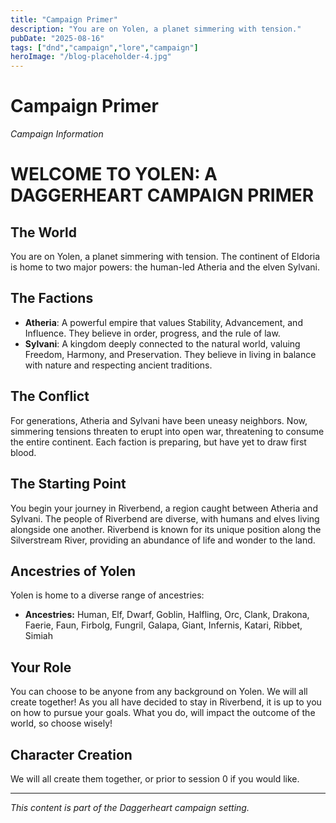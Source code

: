 ```yaml
---
title: "Campaign Primer"
description: "You are on Yolen, a planet simmering with tension."
pubDate: "2025-08-16"
tags: ["dnd","campaign","lore","campaign"]
heroImage: "/blog-placeholder-4.jpg"
---
```



# Campaign Primer
*Campaign Information*

# WELCOME TO YOLEN: A DAGGERHEART CAMPAIGN PRIMER

## The World

You are on Yolen, a planet simmering with tension. The continent of Eldoria is home to two major powers: the human-led Atheria and the elven Sylvani.

## The Factions

*   **Atheria**: A powerful empire that values Stability, Advancement, and Influence. They believe in order, progress, and the rule of law.
*   **Sylvani**: A kingdom deeply connected to the natural world, valuing Freedom, Harmony, and Preservation. They believe in living in balance with nature and respecting ancient traditions.

## The Conflict

For generations, Atheria and Sylvani have been uneasy neighbors. Now, simmering tensions threaten to erupt into open war, threatening to consume the entire continent. Each faction is preparing, but have yet to draw first blood.

## The Starting Point

You begin your journey in Riverbend, a region caught between Atheria and Sylvani. The people of Riverbend are diverse, with humans and elves living alongside one another. Riverbend is known for its unique position along the Silverstream River, providing an abundance of life and wonder to the land.

## Ancestries of Yolen

Yolen is home to a diverse range of ancestries:
*   **Ancestries:** Human, Elf, Dwarf, Goblin, Halfling, Orc, Clank, Drakona, Faerie, Faun, Firbolg, Fungril, Galapa, Giant, Infernis, Katari, Ribbet, Simiah

## Your Role

You can choose to be anyone from any background on Yolen. We will all create together! As you all have decided to stay in Riverbend, it is up to you on how to pursue your goals. What you do, will impact the outcome of the world, so choose wisely!

## Character Creation

We will all create them together, or prior to session 0 if you would like.

---

*This content is part of the Daggerheart campaign setting.*